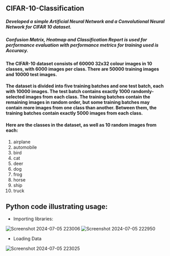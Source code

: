 ## CIFAR-10-Classification
##### Developed a simple Artificial Neural Network and a Convolutional Neural Network for CIFAR 10 dataset. 
##### Confusion Matrix, Heatmap and Classification Report is used for performance evaluation with performance metrics for training used is Accuracy. 
#### The CIFAR-10 dataset consists of 60000 32x32 colour images in 10 classes, with 6000 images per class. There are 50000 training images and 10000 test images.
#### The dataset is divided into five training batches and one test batch, each with 10000 images. The test batch contains exactly 1000 randomly-selected images from each class. The training batches contain the remaining images in random order, but some training batches may contain more images from one class than another. Between them, the training batches contain exactly 5000 images from each class.
#### Here are the classes in the dataset, as well as 10 random images from each:
1. airplane										
2. automobile										
3. bird										
4. cat										
5. deer										
6. dog										
7. frog										
8. horse										
9. ship										
10. truck

## Python code illustrating usage:

- Importing libraries:

![Screenshot 2024-07-05 223006](https://github.com/twishackaul/CIFAR-10-Classification/assets/107127632/4f26218d-bf0f-4b82-9dcc-3cd17f8ade7e)
![Screenshot 2024-07-05 222950](https://github.com/twishackaul/CIFAR-10-Classification/assets/107127632/ab1ea7e8-1902-4a20-b02c-653a299d0d77)

  
- Loading Data

![Screenshot 2024-07-05 223025](https://github.com/twishackaul/CIFAR-10-Classification/assets/107127632/f1a2a901-cda5-4ad0-bf9f-f61da3a35bf9)
